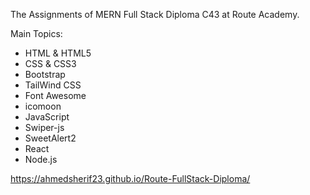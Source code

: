 The Assignments of MERN Full Stack Diploma C43 at Route Academy.

Main Topics:
- HTML & HTML5
- CSS & CSS3
- Bootstrap
- TailWind CSS
- Font Awesome
- icomoon
- JavaScript
- Swiper-js
- SweetAlert2
- React
- Node.js

https://ahmedsherif23.github.io/Route-FullStack-Diploma/
